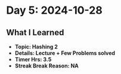# Day 5: 2024-10-28

## What I Learned
- **Topic: Hashing 2**
- **Details: Lecture + Few Problems solved**
- **Timer Hrs: 3.5**
- **Streak Break Reason: NA**